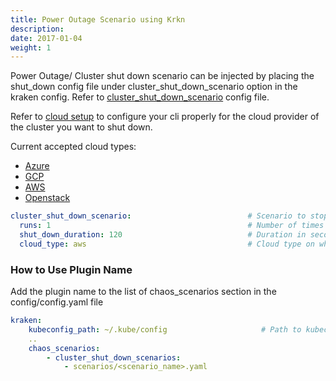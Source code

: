 ```yaml
---
title: Power Outage Scenario using Krkn
description: 
date: 2017-01-04
weight: 1
---
```

Power Outage/ Cluster shut down scenario can be injected by placing the shut_down config file under cluster_shut_down_scenario option in the kraken config. Refer to [cluster_shut_down_scenario](https://github.com/krkn-chaos/krkn/blob/main/scenarios/openshift/cluster_shut_down_scenario.yml) config file.

Refer to [cloud setup](/docs/scenarios/cloud_setup.md) to configure your cli properly for the cloud provider of the cluster you want to shut down.

Current accepted cloud types:
* [Azure](/docs/scenarios/cloud_setup.md#azure)
* [GCP](/docs/scenarios/cloud_setup.md#gcp)
* [AWS](/docs/scenarios/cloud_setup.md#aws)
* [Openstack](/docs/scenarios/cloud_setup.md#openstack)


```yaml
cluster_shut_down_scenario:                          # Scenario to stop all the nodes for specified duration and restart the nodes.
  runs: 1                                            # Number of times to execute the cluster_shut_down scenario.
  shut_down_duration: 120                            # Duration in seconds to shut down the cluster.
  cloud_type: aws                                    # Cloud type on which Kubernetes/OpenShift runs.
```

### How to Use Plugin Name
Add the plugin name to the list of chaos_scenarios section in the config/config.yaml file
```yaml
kraken:
    kubeconfig_path: ~/.kube/config                     # Path to kubeconfig
    .. 
    chaos_scenarios:
        - cluster_shut_down_scenarios:
            - scenarios/<scenario_name>.yaml
```
